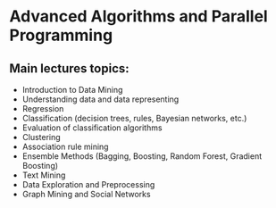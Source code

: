 # Advanced Algorithms and Parallel Programming
## Main lectures topics:


- Introduction to Data Mining
- Understanding data and data representing
- Regression
- Classification (decision trees, rules, Bayesian networks, etc.)
- Evaluation of classification algorithms
- Clustering
- Association rule mining
- Ensemble Methods (Bagging, Boosting, Random Forest, Gradient Boosting)
- Text Mining
- Data Exploration and Preprocessing
- Graph Mining and Social Networks